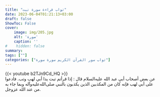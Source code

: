 ```yaml
---
title: "ثواب قراءة سورة تبت"
date: 2023-06-04T01:21:13+03:00
draft: false
ShowToc: False
cover:
    image: img/205.jpg
    alt: 'صورة'
    caption: ''
#    hidden: false
summary: 
tags: [""]
categories: ["ثواب سور القرآن الكريم سورة سورة"]
---
```

{{< youtube b2TJn9Cd_HQ >}} 
<br>
عن بعض أصحاب أبي
عبد الله عليه‌السلام قال : إذا قرأتم تبت يدا أبي لهب وتب. فادعوا على أبي
لهب فإنه كان من المكذبين الذين يكذبون بالنبي صلى‌الله‌عليه‌وآله وبما جاء به من
عند الله عزوجل.

